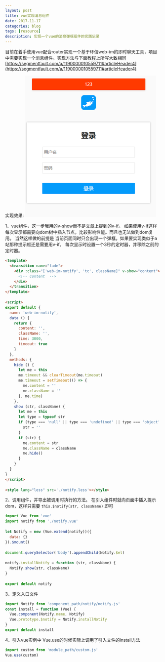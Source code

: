 ```yaml
---
layout: post
title: vue实现消息组件
date: 2017-11-17
categories: blog
tags: [resource]
description: 实现一个vue的消息弹框组件的实践记录
---
```


目前在着手使用vue配合router实现一个基于环信web-im的即时聊天工具，项目中需要实现一个消息组件。实现方法与下面教程上所写大致相同 [https://segmentfault.com/a/1190000010559711#articleHeader4](https://segmentfault.com/a/1190000010559711#articleHeader4)

实现效果:
![实现效果](/img/2017111701.png)


1、vue组件，这一步我用的v-show而不是文章上提到的v-if。 如果使用v-if这样每次显示都需要向dom树中插入节点，比较影响性能。而且也无法做到dom复用。
当然这样做的前提是 当前页面同时只会出现一个弹框。如果要实现类似于a站那种提示框还是需要用v-if。
每次显示时设置一个3秒的定时器，并移除之前的定时器。

```html
<template>
  <transition name="fade">
    <div :class="['web-im-notify', 'tc', className]" v-show="content">
      <!-- content  -->
    </div>
  </transition>
</template>

<script>
export default {
  name: 'web-im-notify',
  data () {
    return {
      content: '',
      className: '',
      time: 3000,
      timeout: true
    }
  },
  methods: {
    hide () {
      let me = this
      me.timeout && clearTimeout(me.timeout)
      me.timeout = setTimeout(() => {
        me.content = ''
        me.className = ''
      }, me.time)
    },
    show (str, className) {
      let me = this
      let type = typeof str
      if (type === 'null' || type === 'undefined' || type === 'object' || type === 'function') {
        str = ''
      }
      if (str) {
        me.content = str
        me.className = className
        me.hide()
      }
    }
  }
}
</script>

<style lang="less" src='./notify.less'></style>
```
2、调用组件，并导出被调用时执行的方法。
在引入组件时就向页面中插入提示dom，这样只需要 `this.$notify(str, className)` 即可 

```javascript
import Vue from 'vue'
import notify from './notify.vue'

let Notify = new (Vue.extend(notify))({
  data: {}
}).$mount()

document.querySelector('body').appendChild(Notify.$el)

notify.installNotify = function (str, className) {
  Notify.show(str, className)
}

export default notify
```

3、定义入口文件
```javascript
import Notify from 'component_path/notify/notify.js'
const install = function (Vue) {
  Vue.component(Notify.name, Notify)
  Vue.prototype.$notify = Notify.installNotify
}
export default install
```

4、引入vue实例中
Vue.use的时候实际上调用了引入文件的install方法
```javascript
import custom from 'module_path/custom.js'
Vue.use(custom)
```
